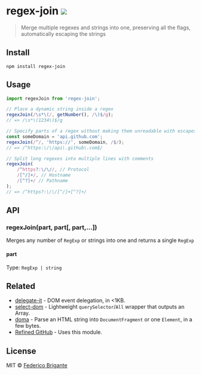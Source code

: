 # regex-join [![][badge-gzip]][link-bundlephobia]

[badge-gzip]: https://img.shields.io/bundlephobia/minzip/regex-join.svg?label=gzipped
[link-bundlephobia]: https://bundlephobia.com/result?p=regex-join

> Merge multiple regexes and strings into one, preserving all the flags, automatically escaping the strings

## Install

```
npm install regex-join
```

## Usage

```js
import regexJoin from 'regex-join';

// Place a dynamic string inside a regex
regexJoin(/\s*\(/, getNumber(), /\)$/g);
// => /\s*\(1234\)$/g

// Specify parts of a regex without making them unreadable with escapes
const someDomain = 'api.github.com';
regexJoin(/^/, 'https://', someDomain, /$/);
// => /^https:\/\/api\.github\.com$/

// Split long regexes into multiple lines with comments
regexJoin(
	/^https?:\/\//, // Protocol
	/[^/]+/, // Hostname
	/[^?]+/ // Pathname
);
// => /^https?:\/\/[^/]+[^?]+/
```

## API

### regexJoin(part, part[, part,...])

Merges any number of `RegExp` or strings into one and returns a single `RegExp`

#### part

Type: `RegExp | string`

## Related

- [delegate-it](https://github.com/fregante/delegate-it) - DOM event delegation, in <1KB.
- [select-dom](https://github.com/fregante/select-dom) - Lightweight `querySelector`/`All` wrapper that outputs an Array.
- [doma](https://github.com/fregante/doma) - Parse an HTML string into `DocumentFragment` or one `Element`, in a few bytes.
- [Refined GitHub](https://github.com/refined-github/refined-github) - Uses this module.

## License

MIT © [Federico Brigante](https://fregante.com)
